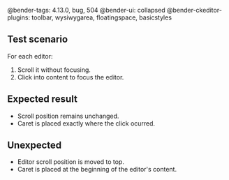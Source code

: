 @bender-tags: 4.13.0, bug, 504
@bender-ui: collapsed
@bender-ckeditor-plugins: toolbar, wysiwygarea, floatingspace, basicstyles

## Test scenario

For each editor:

1. Scroll it without focusing.
2. Click into content to focus the editor.

## Expected result

* Scroll position remains unchanged.
* Caret is placed exactly where the click ocurred.

## Unexpected

* Editor scroll position is moved to top.
* Caret is placed at the beginning of the editor's content.

